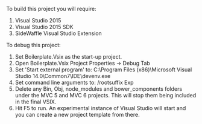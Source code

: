 To build this project you will require:

1. Visual Studio 2015
2. Visual Studio 2015 SDK
3. SideWaffle Visual Studio Extension

To debug this project:

1. Set Boilerplate.Vsix as the start-up project.
2. Open Boilerplate.Vsix Project Properties -> Debug Tab
3. Set 'Start external program' to:
   C:\Program Files (x86)\Microsoft Visual Studio 14.0\Common7\IDE\devenv.exe
4. Set command line arguments to:
   /rootsuffix Exp
5. Delete any Bin, Obj, node_modules and bower_components folders under the MVC 5 and MVC 6 projects. This will stop them being included in the final VSIX.
6. Hit F5 to run. An experimental instance of Visual Studio will start and you can create a new project template from there.
